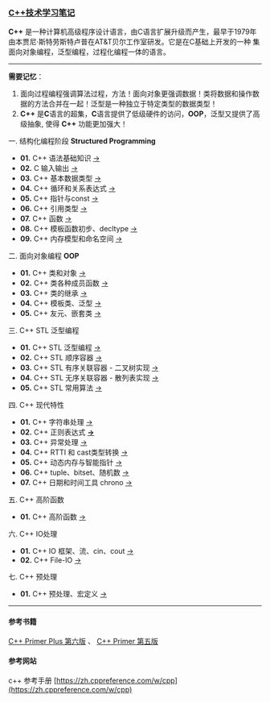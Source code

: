 ### [C++技术学习笔记](https://docs.microsoft.com/zh-cn/dotnet/)
**C++** 是一种计算机高级程序设计语言，由C语言扩展升级而产生，最早于1979年由本贾尼·斯特劳斯特卢普在AT&T贝尔工作室研发。它是在C基础上开发的一种
集面向对象编程，泛型编程，过程化编程一体的语言。

----
**需要记忆**：

1. 面向过程编程强调算法过程，方法！面向对象更强调数据！类将数据和操作数据的方法合并在一起！泛型是一种独立于特定类型的数据类型！ 
2. **C++** 是**C**语言的超集，**C**语言提供了低级硬件的访问，**OOP**，泛型又提供了高级抽象, 使得 **C++** 功能更加强大！

一. 结构化编程阶段 **Structured Programming**

- **01.** C++ 语法基础知识 [->](./contents/CppBasicknowledge.md)
- **02.** C   输入输出 [->](./contents/c.input.output.md)
- **03.** C++ 基本数据类型 [->](./contents/DataTypeAndMathematic.md)
- **04.** C++ 循环和关系表达式 [->](./contents/CPPCirculationAndExpression.md)
- **05.** C++ 指针与const [->](./contents/CPPPointerAndConst.md)
- **06.** C++ 引用类型 [->](./contents/CPPReferenceType.md)
- **07.** C++ 函数 [->](./contents/CPPFunction.md)
- **08.** C++ 模板函数初步、decltype [->](./contents/CPPFunctionTemplateSimple.md)
- **09.** C++ 内存模型和命名空间 [->](./contents/CPPCodeCompileMemory.md)

二. 面向对象编程 **OOP**

- **01.** C++ 类和对象 [->](./contents/CPPClassObject.md)
- **02.** C++ 类各种成员函数 [->](./contents/CPPClassContinue.md)
- **03.** C++ 类的继承 [->](./contents/CPPClassInherit.md)
- **04.** C++ 模板类、泛型 [->](./contents/CPPClassTemplate.md)
- **05.** C++ 友元、嵌套类 [->](./contents/CPPClassAdditional.md)

三. C++ STL 泛型编程

- **01.** C++ STL 泛型编程 [->](./contents/CPPSTLCharacteristics/CPPSTL001.md)
- **02.** C++ STL 顺序容器 [->](./contents/CPPSTLCharacteristics/CPPSequenceContainer.md)
- **03.** C++ STL 有序关联容器 - 二叉树实现 [->](./contents/CPPSTLCharacteristics/CPPAssociatedContainer.md)
- **04.** C++ STL 无序关联容器 - 散列表实现 [->](./contents/CPPSTLCharacteristics/CPPAssociatedHashDirectionary.md)
- **05.** C++ STL 常用算法 [->](./contents/CPPSTLCharacteristics/CPPSTLAlgorithm001.md)

四. C++ 现代特性

- **01.** C++ 字符串处理 [->](./contents/CPPModernCharacteristics/CPPString.md)
- **02.** C++ 正则表达式 [**->**](./contents/CPPModernCharacteristics/CPPRegularExpression.md)
- **03.** C++ 异常处理 [->](./contents/CPPModernCharacteristics/CPPException.md)
- **04.** C++ RTTI 和 cast类型转换 [->](./contents/CPPModernCharacteristics/CPPRTTI.md)
- **05.** C++ 动态内存与智能指针 [->](./contents/CPPModernCharacteristics/CPPSmartPointer.md)
- **06.** C++ tuple、bitset、随机数 [->](./contents/CPPModernCharacteristics/CPPTupleAndBitsetMore.md)
- **07.** C++ 日期和时间工具 chrono [->](./contents/CPPModernCharacteristics/CPPChrono.md)


五. C++ 高阶函数

- **01.** C++ 高阶函数 [->](./contents/CPPHigherOrderFunction.md)

六. C++ IO处理

- **01.** C++ IO 框架、流、cin、cout [->](./contents/CPPIOFileSystem.md)
- **02.** C++ File-IO [->](./contents/CPPFileSystem001.md)

七. C++ 预处理

- **01.** C++ 预处理、宏定义 [->](./contents/CPPPretreatment.md)

-----
#### 参考书籍

[C++ Primer Plus 第六版](#) 、 [C++ Primer 第五版](#)

#### 参考网站

c++ 参考手册 [https://zh.cppreference.com/w/cpp](https://zh.cppreference.com/w/cpp)